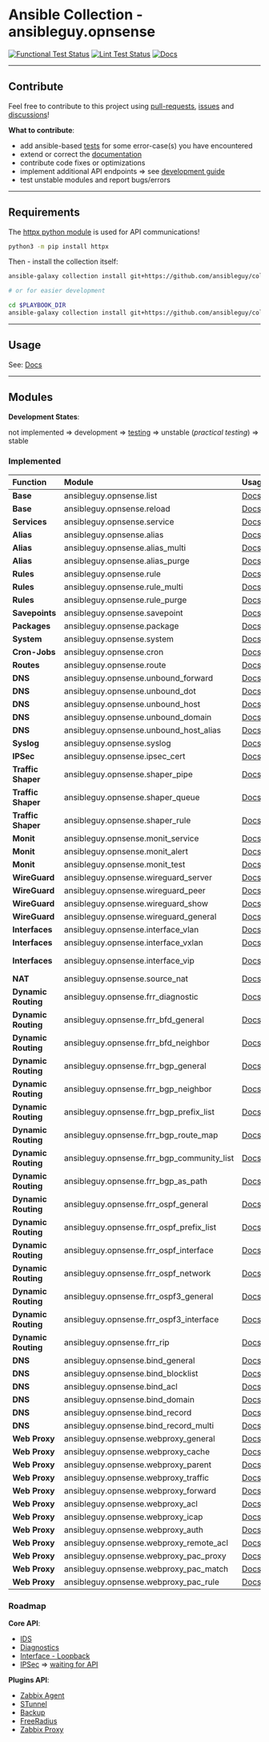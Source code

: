 # Ansible Collection - ansibleguy.opnsense

[![Functional Test Status](https://badges.ansibleguy.net/opnsense.collection.test.svg)](https://github.com/ansibleguy/collection_opnsense/blob/stable/scripts/test.sh)
[![Lint Test Status](https://badges.ansibleguy.net/opnsense.collection.lint.svg)](https://github.com/ansibleguy/collection_opnsense/blob/stable/scripts/lint.sh)
[![Docs](https://readthedocs.org/projects/opnsense_ansible/badge/?version=latest&style=flat)](https://opnsense.ansibleguy.net)

----

## Contribute

Feel free to contribute to this project using [pull-requests](https://github.com/ansibleguy/collection_opnsense/pulls), [issues](https://github.com/ansibleguy/collection_opnsense/issues) and [discussions](https://github.com/ansibleguy/collection_opnsense/discussions)!

**What to contribute**:

* add ansible-based [tests](https://github.com/ansibleguy/collection_opnsense/blob/stable/tests) for some error-case(s) you have encountered
* extend or correct the [documentation](https://github.com/ansibleguy/collection_opnsense/blob/stable/docs)
* contribute code fixes or optimizations
* implement additional API endpoints => see [development guide](https://opnsense.ansibleguy.net/usage/4_develop.html)
* test unstable modules and report bugs/errors

----

## Requirements

The [httpx python module](https://www.python-httpx.org/) is used for API communications!

```bash
python3 -m pip install httpx
```

Then - install the collection itself:

```bash
ansible-galaxy collection install git+https://github.com/ansibleguy/collection_opnsense.git

# or for easier development

cd $PLAYBOOK_DIR
ansible-galaxy collection install git+https://github.com/ansibleguy/collection_opnsense.git -p ./collections
```

----

## Usage

See: [Docs](https://opnsense.ansibleguy.net)

----

## Modules

**Development States**:

not implemented => development => [testing](https://github.com/ansibleguy/collection_opnsense/blob/stable/tests) => unstable (_practical testing_) => stable

### Implemented


| Function            | Module                                     | Usage                                                                                                   | State                 |
|:--------------------|:-------------------------------------------|:--------------------------------------------------------------------------------------------------------|:----------------------|
| **Base**            | ansibleguy.opnsense.list                   | [Docs](https://opnsense.ansibleguy.net/modules/2_list.html)                                             | stable                |
| **Base**            | ansibleguy.opnsense.reload                 | [Docs](https://opnsense.ansibleguy.net/modules/2_reload.html)                                           | stable                |
| **Services**        | ansibleguy.opnsense.service                | [Docs](https://opnsense.ansibleguy.net/modules/service.html)                                            | stable                |
| **Alias**           | ansibleguy.opnsense.alias                  | [Docs](https://opnsense.ansibleguy.net/modules/alias.html)                                              | stable                | 
| **Alias**           | ansibleguy.opnsense.alias_multi            | [Docs](https://opnsense.ansibleguy.net/modules/alias_multi.html)                                        | stable                |
| **Alias**           | ansibleguy.opnsense.alias_purge            | [Docs](https://opnsense.ansibleguy.net/modules/alias_multi.html#ansibleguy-opnsense-alias-purge)        | unstable              |
| **Rules**           | ansibleguy.opnsense.rule                   | [Docs](https://opnsense.ansibleguy.net/modules/rule.html)                                               | unstable              |
| **Rules**           | ansibleguy.opnsense.rule_multi             | [Docs](https://opnsense.ansibleguy.net/modules/rule_multi.html)                                         | unstable              |
| **Rules**           | ansibleguy.opnsense.rule_purge             | [Docs](https://opnsense.ansibleguy.net/modules/rule_multi.html#ansibleguy-opnsense-rule-purge)          | unstable              |
| **Savepoints**      | ansibleguy.opnsense.savepoint              | [Docs](https://opnsense.ansibleguy.net/modules/savepoint.html)                                          | unstable              |
| **Packages**        | ansibleguy.opnsense.package                | [Docs](https://opnsense.ansibleguy.net/modules/package.html)                                            | stable                |
| **System**          | ansibleguy.opnsense.system                 | [Docs](https://opnsense.ansibleguy.net/modules/system.html)                                             | unstable              |
| **Cron-Jobs**       | ansibleguy.opnsense.cron                   | [Docs](https://opnsense.ansibleguy.net/modules/cron.html)                                               | unstable              |
| **Routes**          | ansibleguy.opnsense.route                  | [Docs](https://opnsense.ansibleguy.net/modules/route.html)                                              | unstable              |
| **DNS**             | ansibleguy.opnsense.unbound_forward        | [Docs](https://opnsense.ansibleguy.net/modules/unbound_forwarding.html)                                 | stable                |
| **DNS**             | ansibleguy.opnsense.unbound_dot            | [Docs](https://opnsense.ansibleguy.net/modules/unbound_dot.html)                                        | stable                |
| **DNS**             | ansibleguy.opnsense.unbound_host           | [Docs](https://opnsense.ansibleguy.net/modules/unbound_host.html)                                       | stable                |
| **DNS**             | ansibleguy.opnsense.unbound_domain         | [Docs](https://opnsense.ansibleguy.net/modules/unbound_domain.html)                                     | stable                |
| **DNS**             | ansibleguy.opnsense.unbound_host_alias     | [Docs](https://opnsense.ansibleguy.net/modules/unbound_host_alias.html)                                 | unstable              |
| **Syslog**          | ansibleguy.opnsense.syslog                 | [Docs](https://opnsense.ansibleguy.net/modules/syslog.html)                                             | stable                |
| **IPSec**           | ansibleguy.opnsense.ipsec_cert             | [Docs](https://opnsense.ansibleguy.net/modules/ipsec.html)                                              | unstable              |
| **Traffic Shaper**  | ansibleguy.opnsense.shaper_pipe            | [Docs](https://opnsense.ansibleguy.net/modules/shaper.html)                                             | unstable              |
| **Traffic Shaper**  | ansibleguy.opnsense.shaper_queue           | [Docs](https://opnsense.ansibleguy.net/modules/shaper.html)                                             | unstable              |
| **Traffic Shaper**  | ansibleguy.opnsense.shaper_rule            | [Docs](https://opnsense.ansibleguy.net/modules/shaper.html)                                             | unstable              |
| **Monit**           | ansibleguy.opnsense.monit_service          | [Docs](https://opnsense.ansibleguy.net/modules/monit.html)                                              | unstable              |
| **Monit**           | ansibleguy.opnsense.monit_alert            | [Docs](https://opnsense.ansibleguy.net/modules/monit.html)                                              | unstable              |
| **Monit**           | ansibleguy.opnsense.monit_test             | [Docs](https://opnsense.ansibleguy.net/modules/monit.html)                                              | unstable              |
| **WireGuard**       | ansibleguy.opnsense.wireguard_server       | [Docs](https://opnsense.ansibleguy.net/modules/wireguard.html)                                          | unstable              |
| **WireGuard**       | ansibleguy.opnsense.wireguard_peer         | [Docs](https://opnsense.ansibleguy.net/modules/wireguard.html)                                          | unstable              |
| **WireGuard**       | ansibleguy.opnsense.wireguard_show         | [Docs](https://opnsense.ansibleguy.net/modules/wireguard.html)                                          | unstable              |
| **WireGuard**       | ansibleguy.opnsense.wireguard_general      | [Docs](https://opnsense.ansibleguy.net/modules/wireguard.html)                                          | unstable              |
| **Interfaces**      | ansibleguy.opnsense.interface_vlan         | [Docs](https://opnsense.ansibleguy.net/modules/interface.html)                                          | unstable              |
| **Interfaces**      | ansibleguy.opnsense.interface_vxlan        | [Docs](https://opnsense.ansibleguy.net/modules/interface.html)                                          | unstable              |
| **Interfaces**      | ansibleguy.opnsense.interface_vip          | [Docs](https://opnsense.ansibleguy.net/modules/interface.html)                                          | development (_V23.1_) |
| **NAT**             | ansibleguy.opnsense.source_nat             | [Docs](https://opnsense.ansibleguy.net/modules/source_nat.html)                                         | unstable              |
| **Dynamic Routing** | ansibleguy.opnsense.frr_diagnostic         | [Docs](https://opnsense.ansibleguy.net/modules/frr_diagnostic.html)                                     | unstable              |
| **Dynamic Routing** | ansibleguy.opnsense.frr_bfd_general        | [Docs](https://opnsense.ansibleguy.net/modules/frr_bfd.html#ansibleguy-opnsense-frr-bfd-general)        | unstable              |
| **Dynamic Routing** | ansibleguy.opnsense.frr_bfd_neighbor       | [Docs](https://opnsense.ansibleguy.net/modules/frr_bfd.html#ansibleguy-opnsense-frr-bfd-neighbor)       | unstable              |
| **Dynamic Routing** | ansibleguy.opnsense.frr_bgp_general        | [Docs](https://opnsense.ansibleguy.net/modules/frr_bgp.html#ansibleguy-opnsense-frr-bgp-general)        | unstable              |
| **Dynamic Routing** | ansibleguy.opnsense.frr_bgp_neighbor       | [Docs](https://opnsense.ansibleguy.net/modules/frr_bgp.html#ansibleguy-opnsense-frr-bgp-neighbor)       | unstable              |
| **Dynamic Routing** | ansibleguy.opnsense.frr_bgp_prefix_list    | [Docs](https://opnsense.ansibleguy.net/modules/frr_bgp.html#ansibleguy-opnsense-frr-bgp-prefix-list)    | unstable              |
| **Dynamic Routing** | ansibleguy.opnsense.frr_bgp_route_map      | [Docs](https://opnsense.ansibleguy.net/modules/frr_bgp.html#ansibleguy-opnsense-frr-bgp-route-map)      | unstable              |
| **Dynamic Routing** | ansibleguy.opnsense.frr_bgp_community_list | [Docs](https://opnsense.ansibleguy.net/modules/frr_bgp.html#ansibleguy-opnsense-frr-bgp-community-list) | unstable              |
| **Dynamic Routing** | ansibleguy.opnsense.frr_bgp_as_path        | [Docs](https://opnsense.ansibleguy.net/modules/frr_bgp.html#ansibleguy-opnsense-frr-bgp-as-path)        | unstable              |
| **Dynamic Routing** | ansibleguy.opnsense.frr_ospf_general       | [Docs](https://opnsense.ansibleguy.net/modules/frr_ospf.html#ansibleguy-opnsense-frr-ospf-general)      | unstable              |
| **Dynamic Routing** | ansibleguy.opnsense.frr_ospf_prefix_list   | [Docs](https://opnsense.ansibleguy.net/modules/frr_ospf.html#ansibleguy-opnsense-frr-ospf-prefix-list)  | unstable              |
| **Dynamic Routing** | ansibleguy.opnsense.frr_ospf_interface     | [Docs](https://opnsense.ansibleguy.net/modules/frr_ospf.html#ansibleguy-opnsense-frr-ospf-interface)    | unstable              |
| **Dynamic Routing** | ansibleguy.opnsense.frr_ospf_network       | [Docs](https://opnsense.ansibleguy.net/modules/frr_ospf.html#ansibleguy-opnsense-frr-ospf-network)      | unstable              |
| **Dynamic Routing** | ansibleguy.opnsense.frr_ospf3_general      | [Docs](https://opnsense.ansibleguy.net/modules/frr_ospf.html#ansibleguy-opnsense-frr-ospf3-general)     | unstable              |
| **Dynamic Routing** | ansibleguy.opnsense.frr_ospf3_interface    | [Docs](https://opnsense.ansibleguy.net/modules/frr_ospf.html#ansibleguy-opnsense-frr-ospf3-interface)   | unstable              |
| **Dynamic Routing** | ansibleguy.opnsense.frr_rip                | [Docs](https://opnsense.ansibleguy.net/modules/frr_rip.html)                                            | unstable              |
| **DNS**             | ansibleguy.opnsense.bind_general           | [Docs](https://opnsense.ansibleguy.net/modules/bind.html#ansibleguy-opnsense-bind-general)              | unstable              |
| **DNS**             | ansibleguy.opnsense.bind_blocklist         | [Docs](https://opnsense.ansibleguy.net/modules/bind.html#ansibleguy-opnsense-bind-blocklist)            | unstable              |
| **DNS**             | ansibleguy.opnsense.bind_acl               | [Docs](https://opnsense.ansibleguy.net/modules/bind.html#ansibleguy-opnsense-bind-acl)                  | unstable              |
| **DNS**             | ansibleguy.opnsense.bind_domain            | [Docs](https://opnsense.ansibleguy.net/modules/bind.html#ansibleguy-opnsense-bind-domain)               | unstable              |
| **DNS**             | ansibleguy.opnsense.bind_record            | [Docs](https://opnsense.ansibleguy.net/modules/bind.html#ansibleguy-opnsense-bind-record)               | unstable              |
| **DNS**             | ansibleguy.opnsense.bind_record_multi      | [Docs](https://opnsense.ansibleguy.net/modules/bind.html#ansibleguy-opnsense-bind-record-multi)         | unstable              |
| **Web Proxy**       | ansibleguy.opnsense.webproxy_general       | [Docs](https://opnsense.ansibleguy.net/modules/webproxy.html#id2)                                       | unstable              |
| **Web Proxy**       | ansibleguy.opnsense.webproxy_cache         | [Docs](https://opnsense.ansibleguy.net/modules/webproxy.html#id3)                                       | unstable           |
| **Web Proxy**       | ansibleguy.opnsense.webproxy_parent        | [Docs](https://opnsense.ansibleguy.net/modules/webproxy.html#id4)                                       | unstable           |
| **Web Proxy**       | ansibleguy.opnsense.webproxy_traffic       | [Docs](https://opnsense.ansibleguy.net/modules/webproxy.html#id5)                                       | unstable           |
| **Web Proxy**       | ansibleguy.opnsense.webproxy_forward       | [Docs](https://opnsense.ansibleguy.net/modules/webproxy.html#id7)                                       | unstable           |
| **Web Proxy**       | ansibleguy.opnsense.webproxy_acl           | [Docs](https://opnsense.ansibleguy.net/modules/webproxy.html#id8)                                       | unstable           |
| **Web Proxy**       | ansibleguy.opnsense.webproxy_icap          | [Docs](https://opnsense.ansibleguy.net/modules/webproxy.html#id9)                                       | unstable           |
| **Web Proxy**       | ansibleguy.opnsense.webproxy_auth          | [Docs](https://opnsense.ansibleguy.net/modules/webproxy.html#id10)                                      | unstable           |
| **Web Proxy**       | ansibleguy.opnsense.webproxy_remote_acl    | [Docs](https://opnsense.ansibleguy.net/modules/webproxy.html#id12)                                      | unstable           |
| **Web Proxy**       | ansibleguy.opnsense.webproxy_pac_proxy     | [Docs](https://opnsense.ansibleguy.net/modules/webproxy.html#id14)                                      | unstable           |
| **Web Proxy**       | ansibleguy.opnsense.webproxy_pac_match     | [Docs](https://opnsense.ansibleguy.net/modules/webproxy.html#id15)                                      | unstable           |
| **Web Proxy**       | ansibleguy.opnsense.webproxy_pac_rule      | [Docs](https://opnsense.ansibleguy.net/modules/webproxy.html#id16)                                      | unstable           |


### Roadmap

**Core API**:

- [IDS](https://docs.opnsense.org/development/api/core/ids.html)
- [Diagnostics](https://docs.opnsense.org/development/api/core/diagnostics.html)
- [Interface - Loopback](https://docs.opnsense.org/development/api/core/interfaces.html)
- [IPSec](https://docs.opnsense.org/development/api/core/ipsec.html) => [waiting for API](https://github.com/opnsense/core/pull/6187#issuecomment-1356263118)

**Plugins API**:

- [Zabbix Agent](https://docs.opnsense.org/development/api/plugins/zabbixagent.html)
- [STunnel](https://docs.opnsense.org/development/api/plugins/stunnel.html)
- [Backup](https://docs.opnsense.org/development/api/plugins/backup.html)
- [FreeRadius](https://docs.opnsense.org/development/api/plugins/freeradius.html)
- [Zabbix Proxy](https://docs.opnsense.org/development/api/plugins/zabbixproxy.html)
